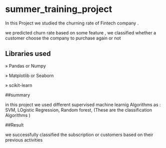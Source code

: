 # summer_training_project
In this Project we studied the churning  rate of Fintech company .
<p> we predicted churn rate based on some feature ,<span>      we classified whether a customer choose the company to purchase again or not</span>    </p>


## Libraries used
<p> &#187 Pandas or Numpy  </p>
<p> &#187 Matplotlib or Seaborn </p>
<p> &#187 scikit-learn  </p>


##summary
<p> in this project we used different supervised machine learnig Algorithms as : SVM, LOgistic Regression, Random forest,
  (These are the classification Algorithms )
</p>


##Result
<p> we successfully classified the subscription or customers based on their previous activities </p>
